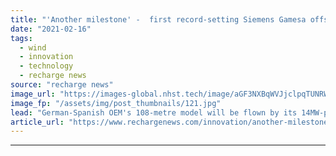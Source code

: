 ```yaml
---
title: "'Another milestone' -  first record-setting Siemens Gamesa offshore turbine blade rolls out"
date: "2021-02-16"
tags: 
  - wind
  - innovation
  - technology
  - recharge news
source: "recharge news"
image_url: "https://images-global.nhst.tech/image/aGF3NXBqWVJjclpqTUNRWjByWWZid2oxSlhxMFMxcDdrdVUvMGxzVjd6RT0=/nhst/binary/e1056707131725f66d69db11b1bbbc5e"
image_fp: "/assets/img/post_thumbnails/121.jpg"
lead: "German-Spanish OEM's 108-metre model will be flown by its 14MW-plus SG14.0-222DD, with prototype test set for later this year"
article_url: "https://www.rechargenews.com/innovation/another-milestone-first-record-setting-siemens-gamesa-offshore-turbine-blade-rolls-out/2-1-964194"
---
```


---
